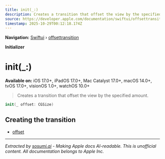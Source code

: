 ```yaml
---
title: init(_:)
description: Creates a transition that offset the view by the specified amount.
source: https://developer.apple.com/documentation/swiftui/offsettransition/init(_:)
timestamp: 2025-10-29T00:12:18.174Z
---
```


**Navigation:** [Swiftui](/documentation/swiftui) › [offsettransition](/documentation/swiftui/offsettransition)

**Initializer**

# init(_:)

**Available on:** iOS 17.0+, iPadOS 17.0+, Mac Catalyst 17.0+, macOS 14.0+, tvOS 17.0+, visionOS 1.0+, watchOS 10.0+

> Creates a transition that offset the view by the specified amount.

```swift
init(_ offset: CGSize)
```

## Creating the transition

- [offset](/documentation/swiftui/offsettransition/offset)

---

*Extracted by [sosumi.ai](https://sosumi.ai) - Making Apple docs AI-readable.*
*This is unofficial content. All documentation belongs to Apple Inc.*
